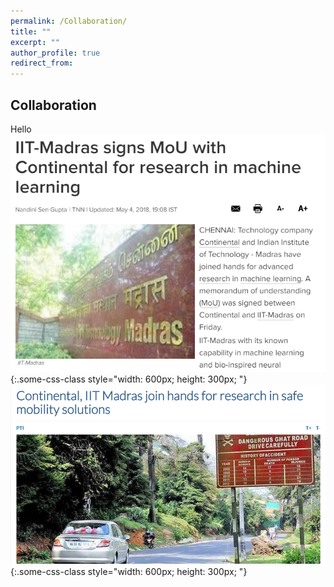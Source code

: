 ```yaml
---
permalink: /Collaboration/
title: ""
excerpt: ""
author_profile: true
redirect_from: 
---
```

## Collaboration
Hello
![test](a.png){:.some-css-class style="width: 600px; height: 300px; "} 
![test](b.png){:.some-css-class style="width: 600px; height: 300px; "}

